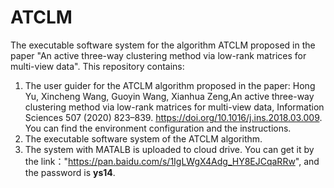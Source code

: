 # ATCLM
The executable software system for the algorithm ATCLM proposed in the paper "An active three-way clustering method via low-rank matrices for multi-view data".
This repository contains:
1)	The user guider for the ATCLM algorithm proposed in the paper: Hong Yu, Xincheng Wang, Guoyin Wang, Xianhua Zeng,An active three-way clustering method via low-rank matrices for multi-view data, Information Sciences 507 (2020) 823–839. https://doi.org/10.1016/j.ins.2018.03.009.
You can find the environment configuration and the instructions.
2)	The executable software system of the ATCLM algorithm.
3) The system with MATALB is uploaded to cloud drive. You can get it by the link："https://pan.baidu.com/s/1IgLWgX4Adg_HY8EJCqaRRw", and the password is <b>ys14</b>.


